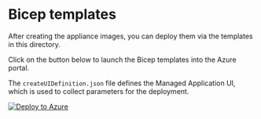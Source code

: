 # Bicep templates

After creating the appliance images, you can deploy them via the templates in this directory.

Click on the button below to launch the Bicep templates into the Azure portal.

The `createUIDefinition.json` file defines the Managed Application UI, which is used to collect parameters for the deployment.

[![Deploy to Azure](https://aka.ms/deploytoazurebutton)](https://portal.azure.com/#create/Microsoft.Template/uri/https%3A%2F%2Fraw.githubusercontent.com%2Fmbrightcpacket%2Fcautious-octo-adventure%2Fmain%2Fautomations%2Fcapture-net%2Fmain.json/createUIDefinitionUri/https%3A%2F%2Fraw.githubusercontent.com%2Fmbrightcpacket%2Fcautious-octo-adventure%2Fmain%2Fautomations%2Fcapture-net%2Fmain.json)
